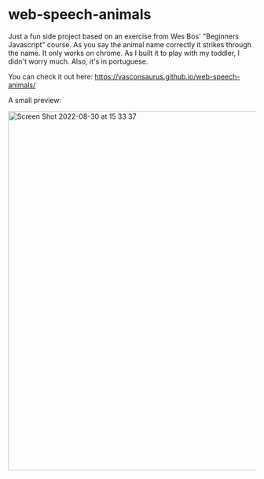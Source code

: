 # web-speech-animals

Just a fun side project based on an exercise from Wes Bos' "Beginners Javascript" course. 
As you say the animal name correctly it strikes through the name. It only works on chrome.
As I built it to play with my toddler, I didn't worry much. Also, it's in portuguese.

You can check it out here: https://vasconsaurus.github.io/web-speech-animals/

A small preview:

<img width="731" alt="Screen Shot 2022-08-30 at 15 33 37" src="https://user-images.githubusercontent.com/87862340/187515937-d2d09189-c176-423e-b697-fdbb0c0bc2bb.png">
